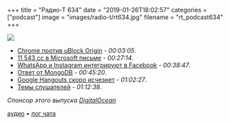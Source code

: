 +++
title = "Радио-Т 634"
date = "2019-01-26T18:02:57"
categories = ["podcast"]
image = "images/radio-t/rt634.jpg"
filename = "rt_podcast634"
+++

![](https://radio-t.com/images/radio-t/rt634.jpg)

- [Chrome против uBlock Origin](http://www.opennet.ru/opennews/art.shtml?num=50009) - *00:03:05*.
- [11,543 cc в Microsoft письме](https://www.businessinsider.fr/us/microsoft-employee-github-reply-all-email-storm-2019-1/) - *00:27:14*.
- [WhatsApp и Instagram интегрируют в Facebook](https://www.nytimes.com/2019/01/25/technology/facebook-instagram-whatsapp-messenger.html) - *00:38:47*.
- [Ответ от MongoDB](https://www.mongodb.com/blog/post/documents-are-everywhere) - *00:45:20*.
- [Google Hangouts скоро исчезнет](https://www.theverge.com/2019/1/22/18193303/google-hangouts-end-transition-october-gsuite-chat-meet) - *01:02:27*.
- [Темы слушателей](https://radio-t.com/p/2019/01/22/prep-634/) - *01:12:38*.

*Спонсор этого выпуска [DigitalOcean](https://do.co/radiot)*


[аудио](https://cdn.radio-t.com/rt_podcast634.mp3) • [лог чата](http://chat.radio-t.com/logs/radio-t-634.html)
<audio src="https://cdn.radio-t.com/rt_podcast634.mp3" preload="none"></audio>

